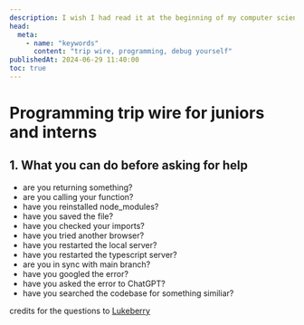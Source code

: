 ```yaml
---
description: I wish I had read it at the beginning of my computer science degree
head:
  meta:
    - name: "keywords"
      content: "trip wire, programming, debug yourself"
publishedAt: 2024-06-29 11:40:00
toc: true
---
```


# Programming trip wire for juniors and interns

## 1. What you can do before asking for help

- are you returning something?
- are you calling your function?
- have you reinstalled node_modules?
- have you saved the file?
- have you checked your imports?
- have you tried another browser?
- have you restarted the local server?
- have you restarted the typescript server?
- are you in sync with main branch?
- have you googled the error?
- have you asked the error to ChatGPT?
- have you searched the codebase for something similiar?

credits for the questions to [Lukeberry](https://twitter.com/LukeberryPi)
